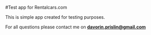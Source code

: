 #Test app for Rentalcars.com

This is simple app created for testing purposes.

For all questions please contact me on **davorin.prislin@gmail.com**